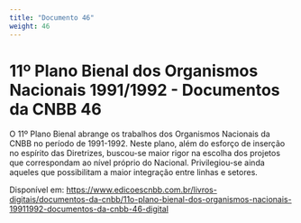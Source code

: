 ```yaml
---
title: "Documento 46"
weight: 46
---
```


# 11º Plano Bienal dos Organismos Nacionais 1991/1992 - Documentos da CNBB 46

O 11⁠º Plano Bienal abrange os trabalhos dos Organismos Nacionais da CNBB no período de 1991-1992. Neste plano, além do esforço de inserção no espírito das Diretrizes, buscou-se maior rigor na escolha dos projetos que correspondam ao nível próprio do Nacional. Privilegiou-se ainda aqueles que possibilitam a maior integração entre linhas e setores.

Disponível em: https://www.edicoescnbb.com.br/livros-digitais/documentos-da-cnbb/11o-plano-bienal-dos-organismos-nacionais-19911992-documentos-da-cnbb-46-digital
